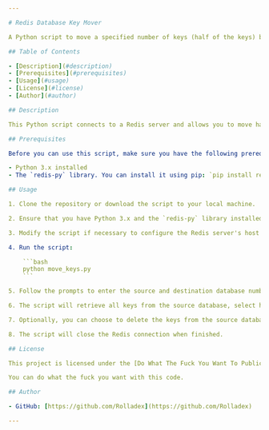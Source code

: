 ```yaml
---

# Redis Database Key Mover

A Python script to move a specified number of keys (half of the keys) between two Redis databases.

## Table of Contents

- [Description](#description)
- [Prerequisites](#prerequisites)
- [Usage](#usage)
- [License](#license)
- [Author](#author)

## Description

This Python script connects to a Redis server and allows you to move half of the keys from one Redis database to another. It is useful when you want to redistribute data between databases efficiently.

## Prerequisites

Before you can use this script, make sure you have the following prerequisites:

- Python 3.x installed
- The `redis-py` library. You can install it using pip: `pip install redis`

## Usage

1. Clone the repository or download the script to your local machine.

2. Ensure that you have Python 3.x and the `redis-py` library installed.

3. Modify the script if necessary to configure the Redis server's host and port. By default, it connects to `localhost` on port `6379`.

4. Run the script:

    ```bash
    python move_keys.py
    ```

5. Follow the prompts to enter the source and destination database numbers (0-15).

6. The script will retrieve all keys from the source database, select half of them, and move them to the destination database.

7. Optionally, you can choose to delete the keys from the source database.

8. The script will close the Redis connection when finished.

## License

This project is licensed under the [Do What The Fuck You Want To Public License (WTFPL)](LICENSE).

You can do what the fuck you want with this code.

## Author

- GitHub: [https://github.com/Rolladex](https://github.com/Rolladex)

---
```


